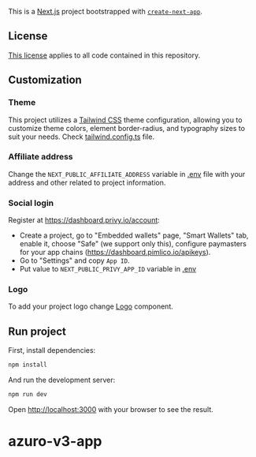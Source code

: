 This is a [Next.js](https://nextjs.org/) project bootstrapped with [`create-next-app`](https://github.com/vercel/next.js/tree/canary/packages/create-next-app).

## License
[This license](/LICENSE.md) applies to all code contained in this repository.

## Customization

### Theme
This project utilizes a [Tailwind CSS](https://tailwindcss.com/docs/theme) theme configuration, allowing you to customize theme colors, element border-radius, and typography sizes to suit your needs. Check [tailwind.config.ts](/tailwind.config.ts) file.

### Affiliate address
Change the `NEXT_PUBLIC_AFFILIATE_ADDRESS` variable in [.env](/.env) file with your address and other related to project information.

### Social login
Register at https://dashboard.privy.io/account:
- Create a project, go to "Embedded wallets" page, "Smart Wallets" tab, enable it, choose "Safe" (we support only this), configure paymasters for your app chains (https://dashboard.pimlico.io/apikeys).
- Go to "Settings" and copy `App ID`.
- Put value to `NEXT_PUBLIC_PRIVY_APP_ID` variable in [.env](/.env)

### Logo
To add your project logo change [Logo](/src/components/ui/Logo/Logo.tsx) component.

## Run project

First, install dependencies:

```bash
npm install
```

And run the development server:

```bash
npm run dev
```

Open [http://localhost:3000](http://localhost:3000) with your browser to see the result.
# azuro-v3-app
